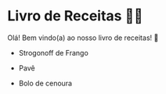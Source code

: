 # Livro de Receitas :woman_cook:

Olá! Bem vindo(a) ao nosso livro de receitas! :handshake:

- Strogonoff de Frango

- Pavê
- Bolo de cenoura
